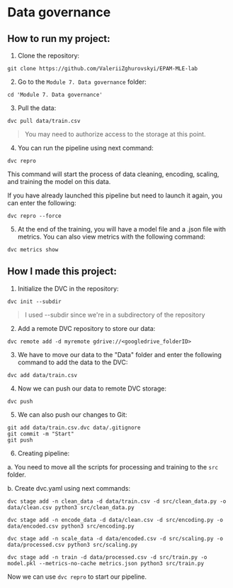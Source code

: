# Data governance

## How to run my project:
1. Clone the repository:
```
git clone https://github.com/ValeriiZghurovskyi/EPAM-MLE-lab
```

2. Go to the `Module 7. Data governance` folder:
```
cd 'Module 7. Data governance'
```

3. Pull the data:
```
dvc pull data/train.csv
```
>You may need to authorize access to the storage at this point.

4. You can run the pipeline using next command:
```
dvc repro
```
This command will start the process of data cleaning, encoding, scaling, and training the model on this data.

If you have already launched this pipeline but need to launch it again, you can enter the following:
```
dvc repro --force
```

5. At the end of the training, you will have a model file and a .json file with metrics. You can also view metrics with the following command:
```
dvc metrics show
```

## How I made this project:

1. Initialize the DVC in the repository:

```
dvc init --subdir
```
>I used --subdir since we're in a subdirectory of the repository

2. Add a remote DVC repository to store our data:
```
dvc remote add -d myremote gdrive://<googledrive_folderID>
```

3. We have to move our data to the "Data" folder and enter the following command to add the data to the DVC:
```
dvc add data/train.csv
```

4. Now we can push our data to remote DVC storage:
```
dvc push
```

5. We can also push our changes to Git:
```
git add data/train.csv.dvc data/.gitignore
git commit -m "Start"
git push
```

6. Creating pipeline:
   
a. You need to move all the scripts for processing and training to the `src` folder.

b. Create dvc.yaml using next commands:

```
dvc stage add -n clean_data -d data/train.csv -d src/clean_data.py -o data/clean.csv python3 src/clean_data.py
```
```
dvc stage add -n encode_data -d data/clean.csv -d src/encoding.py -o data/encoded.csv python3 src/encoding.py
```
```
dvc stage add -n scale_data -d data/encoded.csv -d src/scaling.py -o data/processed.csv python3 src/scaling.py
```
```
dvc stage add -n train -d data/processed.csv -d src/train.py -o model.pkl --metrics-no-cache metrics.json python3 src/train.py
```

Now we can use `dvc repro` to start our pipeline.











